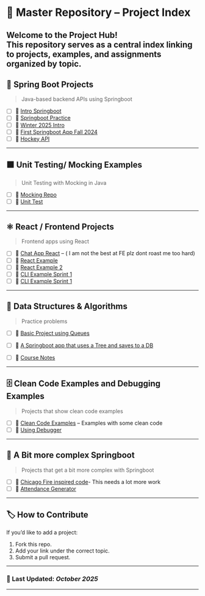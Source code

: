 # 🧭 Master Repository – Project Index

Welcome to the **Project Hub**!  
This repository serves as a central index linking to projects, examples, and assignments organized by topic.
---
## 🧩 Spring Boot Projects
> Java-based backend APIs using Springboot

- [ ] 🔗 [Intro Springboot](https://github.com/JKells99/fall2025SpringbootIntro)
- [ ] 🔗 [Springboot Practice](https://github.com/JKells99/S4PracticeSpringBootProblems)
- [ ] 🔗 [Winter 2025 Intro](https://github.com/JKells99/Winter2025Springboot)
- [ ] 🔗 [First Springboot App Fall 2024](https://github.com/JKells99/FirstSpringBootAppFalll2024)
- [ ] 🔗 [Hockey API](https://github.com/jamie-keyin/s4_2024_hockey_reg_system_api)
---

## 🟩 Unit Testing/ Mocking Examples
> Unit Testing with Mocking in Java

- [ ] 🔗 [Mocking Repo](https://github.com/JKells99/MockingRepo)
- [ ] 🔗 [Unit Test](https://github.com/JKells99/UnitTestFall2024Examples)
---

## ⚛️ React / Frontend Projects
> Frontend apps using React

- [ ] 🔗 [Chat App React](https://github.com/JKells99/chatapp-FE) – ( I am not the best at FE plz dont roast me too hard)  
- [ ] 🔗 [React Example](https://github.com/JKells99/reactreviewfall2024)
- [ ] 🔗 [React Example 2](https://github.com/JKells99/fall2024react)
- [ ] 🔗 [CLI Example Sprint 1](https://github.com/jamie-keyin/AttendanceReportGeneratorCLI)
- [ ] 🔗 [CLI Example Sprint 1](https://github.com/jamie-keyin/S4_2023_Spring_HTTP_Client_Mock)

---

## 🌲 Data Structures & Algorithms
> Practice problems

- [ ] 🔗 [Basic Project using Queues](https://github.com/JKells99/DSAAnimalExample) 
- [ ] 🔗 [A Springboot app that uses a Tree and saves to a DB](https://github.com/JKells99/GSONEXAMPLE)
- [ ] 🔗 [Course Notes](https://github.com/JKells99/DSANotesKeyin)


---

## 🗄️ Clean Code Examples and Debugging Examples
> Projects that show clean code examples

- [ ] 🔗 [Clean Code Examples](https://github.com/JKells99/CleanCodeExamples) – Examples with some clean code  
- [ ] 🔗 [Using Debugger](https://github.com/JKells99/DebuggingExamples)

---

## 🐳 A Bit more complex Springboot
> Projects that get a bit more complex with Springboot

- [ ] 🔗 [Chicago Fire inspired code](https://github.com/JKells99/ChicagoFireHouseManagnmentSystem)- This needs a lot more work 
- [ ] 🔗 [Attendance Generator](https://github.com/jamie-keyin/AttendanceReportGenerator)

---

## 🏷️ How to Contribute

If you’d like to add a project:
1. Fork this repo.
2. Add your link under the correct topic.
3. Submit a pull request.

---

### 📅 Last Updated: *October 2025*

---

